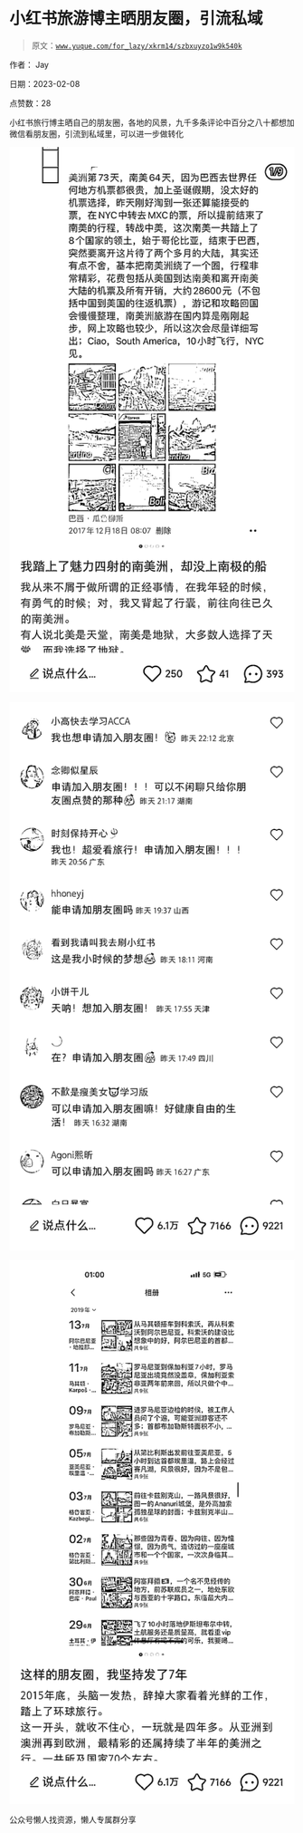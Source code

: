 # 小红书旅游博主晒朋友圈，引流私域

> 原文：[`www.yuque.com/for_lazy/xkrm14/szbxuyzo1w9k540k`](https://www.yuque.com/for_lazy/xkrm14/szbxuyzo1w9k540k)



作者： Jay



日期：2023-02-08



点赞数：28



小红书旅行博主晒自己的朋友圈，各地的风景，九千多条评论中百分之八十都想加微信看朋友圈，引流到私域里，可以进一步做转化



![](img/711b87f6ad2e2ea8fac418ce30579235.png)  

![](img/691f10c44d63a3635a7629ec464e353e.png)



![](img/4d83c2544b6feb4ed3c5f814f5122adc.png)



公众号懒人找资源，懒人专属群分享

</ne-p>